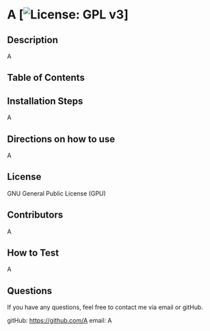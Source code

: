 # A [![License: GPL v3](https://img.shields.io/badge/License-GPLv3-blue.svg)]

## Description
A

## Table of Contents

## Installation Steps
A

## Directions on how to use
A

## License
GNU General Public License (GPU)

## Contributors
A

## How to Test
A

## Questions
If you have any questions, feel free to contact me via email or gitHub.

gitHub: https://github.com/A
email: A
